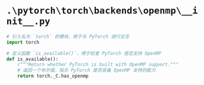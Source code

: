 # `.\pytorch\torch\backends\openmp\__init__.py`

```py
# 引入名为 `torch` 的模块，用于与 PyTorch 进行交互
import torch

# 定义函数 `is_available()`，用于检查 PyTorch 是否支持 OpenMP
def is_available():
    r"""Return whether PyTorch is built with OpenMP support."""
    # 返回一个布尔值，指示 PyTorch 是否具备 OpenMP 支持的能力
    return torch._C.has_openmp
```